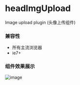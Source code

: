 # headImgUpload
Image upload plugin (头像上传组件)

### 兼容性
- 所有主流浏览器
- ie7+

### 组件效果展示
![image](https://github.com/ggaoli/headImgUpload/raw/master/images/mdImg/pluginshow.gif)
